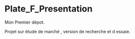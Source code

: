 # Plate_F_Presentation

Mon Premier dépot.


Projet sur étude de marché , version de recherche et d essaie.
